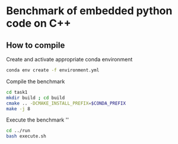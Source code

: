 # Benchmark of embedded python code on C++

## How to compile

Create and activate appropriate conda environment

```bash
conda env create -f environment.yml
```
Compile the benchmark

```bash
cd task1
mkdir build ; cd build
cmake .. -DCMAKE_INSTALL_PREFIX=$CONDA_PREFIX
make -j 8
```

Execute the benchmark
''
```bash
cd ../run
bash execute.sh
```

